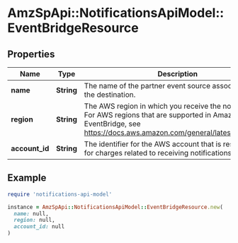 # AmzSpApi::NotificationsApiModel::EventBridgeResource

## Properties

| Name | Type | Description | Notes |
| ---- | ---- | ----------- | ----- |
| **name** | **String** | The name of the partner event source associated with the destination. |  |
| **region** | **String** | The AWS region in which you receive the notifications. For AWS regions that are supported in Amazon EventBridge, see https://docs.aws.amazon.com/general/latest/gr/ev.html. |  |
| **account_id** | **String** | The identifier for the AWS account that is responsible for charges related to receiving notifications. |  |

## Example

```ruby
require 'notifications-api-model'

instance = AmzSpApi::NotificationsApiModel::EventBridgeResource.new(
  name: null,
  region: null,
  account_id: null
)
```

